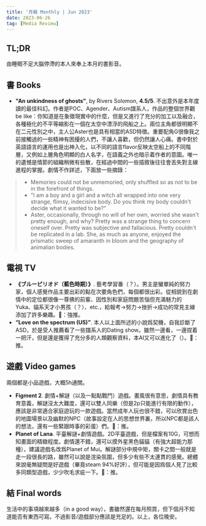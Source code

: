 ```yaml
---
title: '月報 Monthly | Jun 2023'
date: 2023-06-26
tag: [Media Review]
---
```

## TL;DR

由睡眠不足大腦停滯的本人來奉上本月的書影音。

<!-- more -->

## 書 Books

+ **"An unkindness of ghosts"**, by Rivers Solomon, **4.5/5**. 不出意外是本年度讀的最佳科幻。作者是POC、Agender、Autism譜系人，作品的整個世界觀be like：你知道是在象徵現實中的什麼，但是又進行了充分的加工以及融合，各種極化的不平等縮影在一個在太空中漂浮的飛船之上。兩位主角都很明顯不在二元性別之中，主人公Aster也是具有相當的ASD特徵。重要配角G很像我之前接觸過的一些精神有困擾的人們，不讓人喜歡，但仍然讓人心痛。書中對於英語語言的運用也是出神入化，以不同的語言flavor反映太空船上的不同階層，又例如上層角色明顯的白人名字，在語義之外也暗示着作者的意圖。唯一的遺憾是情節的組織稍微有些散，在經過中間的一些插敘後往往會丟失對主線進程的掌握。劇情不作詳述，下面放一些摘錄：

> + Memories could not be unmemoried, only shuffled so as not to be in the forefront of things.
> + "I am a boy and a girl and a witch all wrapped into one very strange, flimsy, indecisive body. Do you think my body couldn't decide what it wanted to be?"
> + Aster, occasionally, through no will of her own, worried she wasn't pretty enough, and why? Pretty was a strange thing to concern oneself over. Pretty was subjective and fallacious. Pretty couldn't be replicated in a lab. She, as much as anyone, enjoyed the prismatic sweep of amaranth in bloom and the geography of animalian bodies.

## 電視 TV

+ **《ブルーピリオド（藍色時期）》**. 藝考學習番（？）。男主是蠻單純的努力家，個人感覺作品主要出彩的點在次要角色們，每個都很出彩。從相貌到在劇情中的定位都很像一尊佛的前輩、因性別和家庭問題苦惱但充滿魅力的Yuka、貓系天才小男孩（？）、etc.，給報考->努力->挫折->成功的常見主線添加了許多樂趣。🍅：強推。
+ **“Love on the spectrum (US)”**. 本人以上面所述的小說爲契機，自我診斷了ASD，於是受人推薦看了一些譜系人的Dating show。雖然一邊看，一邊捏着一把汗，但是還是獲得了充分多的人類觀察資料，本AI又可以進化了（）。🍅：推。

## 遊戲 Video games

兩個都是小品遊戲，大概5h通關。

+ **Figment 2**. 劇情+解謎（以及一點點戰鬥）遊戲。畫風很有意思，劇情具有教育意義，解謎沒太大難度，還可以雙人同樂（但是2p只能進行有限的動作），應該是非常適合家庭遊玩的一款遊戲。當然成年人玩也很不錯，可以欣賞出色的地圖場景以及幽默的NPC（故事設定在人的思想世界裏，所以NPC都是該人的想法，還有一些緊跟時事的彩蛋）們。🍅：推。
+ **Planet of Lana**. 平臺解謎+劇情遊戲。2D平臺遊戲，但是檔案有10G，可想而知畫面的精緻程度。劇情還不錯，還可以摸外星黑色貓貓（有強大超能力那種），建議遊戲名改爲Planet of Mui。解謎部分中規中矩，關卡之間一般就是走一段很長的路，雖然可以說是渲染氛圍，但多少有些不太連貫的感覺。總體來說毫無疑問是好遊戲（畢竟steam 94%好評），但可能是因爲個人見了比較多同類型遊戲，少少吹毛求疵一下。🍅：推。

## 結 Final words

生活中的事項越來越多（in a good way），書雖然還在每月照買，但下個月不知道能否有東西可寫。不過影音/遊戲部分應該是充足的。以上，各位晚安。